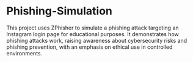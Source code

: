 # Phishing-Simulation
This project uses ZPhisher to simulate a phishing attack targeting an Instagram login page for educational purposes. It demonstrates how phishing attacks work, raising awareness about cybersecurity risks and phishing prevention, with an emphasis on ethical use in controlled environments.
